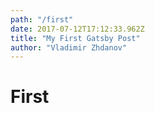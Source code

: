 ```yaml
---
path: "/first"
date: 2017-07-12T17:12:33.962Z
title: "My First Gatsby Post"
author: "Vladimir Zhdanov"
---
```


# First
